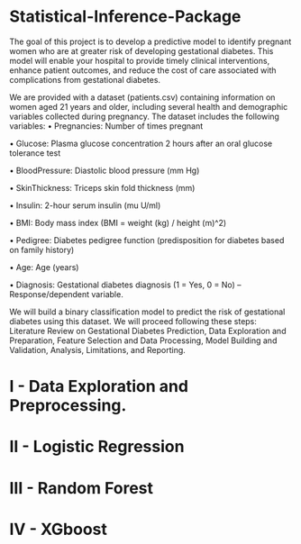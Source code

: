 # Statistical-Inference-Package

  The goal of this project is to develop a predictive model to identify pregnant women who are at greater risk of developing gestational diabetes. This model will enable your hospital to provide timely clinical interventions, enhance patient outcomes, and reduce the cost of care associated with complications from gestational diabetes.

  We are provided with a dataset (patients.csv) containing information on women aged 21 years and older, including several health and demographic variables collected during pregnancy. The dataset includes the following variables:
• Pregnancies: Number of times pregnant

• Glucose: Plasma glucose concentration 2 hours after an oral glucose tolerance test

• BloodPressure: Diastolic blood pressure (mm Hg)

• SkinThickness: Triceps skin fold thickness (mm)

• Insulin: 2-hour serum insulin (mu U/ml)

• BMI: Body mass index (BMI = weight (kg) / height (m)^2)

• Pedigree: Diabetes pedigree function (predisposition for diabetes based on family history)

• Age: Age (years)

• Diagnosis: Gestational diabetes diagnosis (1 = Yes, 0 = No) – Response/dependent variable.


  We will build a binary classification model to predict the risk of gestational diabetes using this dataset. We will proceed following these steps: Literature Review on Gestational Diabetes Prediction,
Data Exploration and Preparation, Feature Selection and Data Processing, Model Building and Validation, Analysis, Limitations, and Reporting.

# I - Data Exploration and Preprocessing.
# II - Logistic Regression
# III - Random Forest
# IV - XGboost
